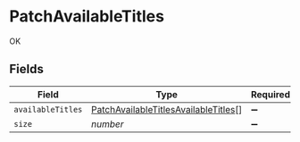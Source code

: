 # PatchAvailableTitles

OK


## Fields

| Field                                                                                               | Type                                                                                                | Required                                                                                            | Description                                                                                         | Example                                                                                             |
| --------------------------------------------------------------------------------------------------- | --------------------------------------------------------------------------------------------------- | --------------------------------------------------------------------------------------------------- | --------------------------------------------------------------------------------------------------- | --------------------------------------------------------------------------------------------------- |
| `availableTitles`                                                                                   | [PatchAvailableTitlesAvailableTitles](../../models/shared/patchavailabletitlesavailabletitles.md)[] | :heavy_minus_sign:                                                                                  | N/A                                                                                                 |                                                                                                     |
| `size`                                                                                              | *number*                                                                                            | :heavy_minus_sign:                                                                                  | N/A                                                                                                 | 1                                                                                                   |